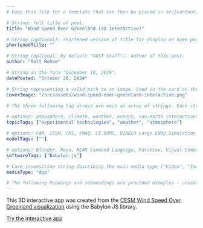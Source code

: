 ```yaml
---
# Copy this file for a template that can then be placed in src/content/visualizations. The name of this file will be used as the URL for the post.

# String: full title of post.
title: "Wind Speed Over Greenland (3D Interactive)"

# String (optional): shortened version of title for display on home page in card.
shortenedTitle: ""

# String (optional, by default "VAST Staff"). Author of this post.
author: "Matt Rehme"

# String in the form "December 10, 2019".
datePosted: "October 20, 2024" 

# String representing a valid path to an image. Used in the card on the main page. Likely to be in the form "/src/assets/..." for images located in src/assets.
coverImage: "/src/assets/wind-speed-over-greenland-interactive.png"

# The three following tag arrays are each an array of strings. Each string (case insensitive) represents a filter from the front page. Tags that do not correspond to a current filter will be ignored for filtering.

# options: atmosphere, climate, weather, oceans, sun-earth interactions, fire dynamics, solid earth, recent publications, experimental technologies
topicTags: ["experimental technologies", "weather", "atmosphere"]

# options: CAM, CESM, CM1, CMAQ, CT-ROMS, DIABLO Large Eddy Simulation, HRRR, HWRF, MPAS, SIMA, WACCM, WRF
modelTags: [""]

# options: Blender, Maya, NCAR Command Language, ParaView, Visual Comparator, VAPOR
softwareTags: ["Babylon.js"]

# Case insensitive string describing the main media type ("Video", "Image", "App", etc). This is displayed in the post heading as a small tag above the title.
mediaType: "App"

# The following headings and subheadings are provided examples - unused ones can be deleted. All Markdown content below will be rendered in the frontend.
---
```


This 3D interactive app was created from the <a href="https://visualizations.ucar.edu/visualizations/community-earth-system-model-cesm-greenland/" alt="Link to Greenland data visualization page." target="_blank">CESM Wind Speed Over Greenland visualization</a> using the Babylon JS library.

<a class="launch-button" href="https://ncar.github.io/interactive3d/pages/interactive.html" alt="Link to site with 3D interactive greenland page." target="_blank">Try the interactive app</a>
